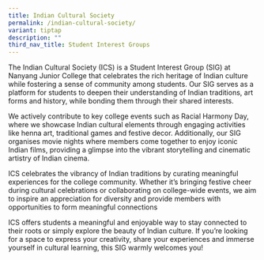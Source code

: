 ```yaml
---
title: Indian Cultural Society
permalink: /indian-cultural-society/
variant: tiptap
description: ""
third_nav_title: Student Interest Groups
---
```

<p>The Indian Cultural Society (ICS) is a Student Interest Group (SIG) at
Nanyang Junior College that celebrates the rich heritage of Indian culture
while fostering a sense of community among students. Our SIG serves as
a platform for students to deepen their understanding of Indian traditions,
art forms and history, while bonding them through their shared interests.</p>
<p>We actively contribute to key college events such as Racial Harmony Day,
where we showcase Indian cultural elements through engaging activities
like henna art, traditional games and festive decor. Additionally, our
SIG organises movie nights where members come together to enjoy iconic
Indian films, providing a glimpse into the vibrant storytelling and cinematic
artistry of Indian cinema.</p>
<p>ICS celebrates the vibrancy of Indian traditions by curating meaningful
experiences for the college community. Whether it’s bringing festive cheer
during cultural celebrations or collaborating on college-wide events, we
aim to inspire an appreciation for diversity and provide members with opportunities
to form meaningful connections&nbsp;</p>
<p>ICS&nbsp;offers students a meaningful and enjoyable way to stay connected
to their roots or simply explore the beauty of Indian culture. If you’re
looking for a space to express your creativity, share your experiences
and immerse yourself in cultural learning, this SIG warmly welcomes you!</p>